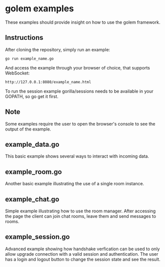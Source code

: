 golem examples
================================
These examples should provide insight on how to use the golem framework.

Instructions
-------------------------
After cloning the repository, simply run an example:
```
go run example_name.go
```
And access the example through your browser of choice, that supports WebSocket:
```
http://127.0.0.1:8080/example_name.html
```
To run the session example gorilla/sessions needs to be available in your GOPATH, so go get it first.

Note
--------------------------
Some examples require the user to open the browser's console to see the output of the example.





example_data.go
-------------------------
This basic example shows several ways to interact with incoming data.

example_room.go
-------------------------
Another basic example illustrating the use of a single room instance.

example_chat.go
-------------------------
Simple example illustrating how to use the room manager. After accessing the page the client can
join chat rooms, leave them and send messages to rooms.

example_session.go
-------------------------
Advanced example showing how handshake verfication can be used to only allow upgrade connection with
a valid session and authentication. The user has a login and logout button to change the session state
and see the result.